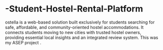 # -Student-Hostel-Rental-Platform
ostella is a web-based solution built exclusively for students searching for safe, affordable, and community-oriented hostel accommodations. It connects students moving to new cities with trusted hostel owners, providing essential local insights and an integrated review system. This was my ASEP project .

